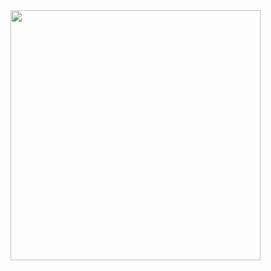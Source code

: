 <img src="https://github-readme-stats-vignesh-raos-projects.vercel.app/api/top-langs/?username=dormant-user&count_private=true&langs_count=50&layout=compact&theme=dark&role=OWNER,ORGANIZATION_MEMBER,COLLABORATOR&size_weight=0.5&count_weight=0.5&exclude_repo=portfolio,kalihikai_s3,open-source&hide=HTML,Jupyter%20Notebook,CSS,CMake,Batchfile,Makefile" width="400">

<!--
[![Harlok's WakaTime stats](https://github-readme-stats.vercel.app/api/wakatime?username=thevickypedia)](https://github.com/anuraghazra/github-readme-stats)
-->
